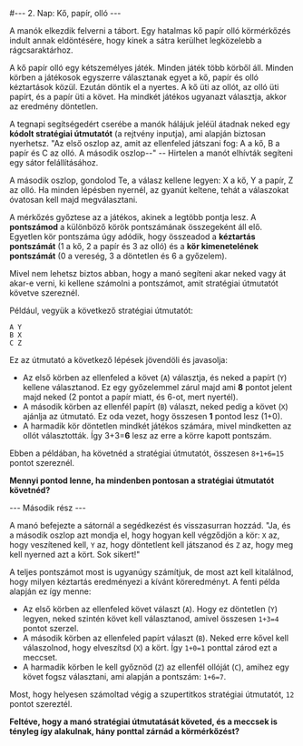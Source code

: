 #--- 2. Nap: Kő, papír, olló ---

A manók elkezdik felverni a tábort. Egy hatalmas kő papír olló körmérkőzés indult annak eldöntésére, hogy kinek a sátra kerülhet legközelebb a rágcsaraktárhoz.

A kő papír olló egy kétszemélyes játék. Minden játék több körből áll. Minden körben a játékosok egyszerre választanak egyet a kő, papír és olló kéztartások közül. Ezután döntik el a nyertes. A kő üti az ollót, az olló üti papírt, és a papír üti a követ. Ha mindkét játékos ugyanazt választja, akkor az eredmény döntetlen. 

A tegnapi segítségedért cserébe a manók hálájuk jeléül átadnak neked egy **kódolt stratégiai útmutatót** (a rejtvény inputja), ami alapján biztosan nyerhetsz. "Az első oszlop az, amit az ellenfeled játszani fog: A a kő, B a papír és C az olló. A második oszlop--" -- Hirtelen a manót elhívták segíteni egy sátor felállításához.

A második oszlop, gondolod Te, a válasz kellene legyen: X a kő, Y a papír, Z az olló. Ha minden lépésben nyernél, az gyanút keltene, tehát a válaszokat óvatosan kell majd megválasztani. 

A mérkőzés győztese az a játékos, akinek a legtöbb pontja lesz.  A **pontszámod** a különböző körök pontszámának összegeként áll elő. Egyetlen kör pontszáma úgy adódik, hogy összeadod a **kéztartás pontszámát** (1 a kő, 2 a papír és 3 az olló) és a **kör kimenetelének pontszámát** (0 a vereség, 3 a döntetlen és 6 a győzelem).

Mivel nem lehetsz biztos abban, hogy a manó segíteni akar neked vagy át akar-e verni, ki kellene számolni a pontszámot, amit stratégiai útmutatót követve szereznél. 

Például, vegyük a következő stratégiai útmutatót:

```
A Y
B X
C Z
```

Ez az útmutató a következő lépések jövendöli és javasolja:
- Az első körben az ellenfeled a követ (``A``) választja, és neked a papírt (``Y``) kellene választanod. Ez egy győzelemmel zárul majd ami **8** pontot jelent majd neked (2 pontot a papír miatt, és 6-ot, mert nyertél).
- A második körben az ellenfél papírt (``B``) választ, neked pedig a követ (``X``) ajánlja az útmutató. Ez oda vezet, hogy összesen **1** pontod lesz (1+0).
- A harmadik kör döntetlen mindkét játékos számára, mivel mindketten az ollót választották. Így 3+3=**6** lesz az erre a körre kapott pontszám. 

Ebben a példában, ha követnéd a stratégiai útmutatót, összesen ``8+1+6=15`` pontot szereznél.

**Mennyi pontod lenne, ha mindenben pontosan a stratégiai útmutatót követnéd?**

--- Második rész ---

A manó befejezte a sátornál a segédkezést és visszasurran hozzád. "Ja, és a második oszlop azt mondja el, hogy hogyan kell végződjön a kör: ``X`` az, hogy veszítened kell, ``Y`` az, hogy döntetlent kell játszanod és ``Z`` az, hogy meg kell nyerned azt a kört. Sok sikert!"

A teljes pontszámot most is ugyanúgy számítjuk, de most azt kell kitalálnod, hogy milyen kéztartás eredményezi a kívánt köreredményt. A fenti példa alapján ez így menne:

- Az első körben az ellenfeled követ választ (``A``). Hogy ez döntetlen (``Y``) legyen, neked szintén követ kell választanod, amivel összesen ``1+3=4`` pontot szerzel.
- A második körben az ellenfeled papírt választ (``B``). Neked erre kővel kell válaszolnod, hogy elveszítsd (``X``) a kört. Így ``1+0=1`` ponttal zárod ezt a meccset.
- A harmadik körben le kell győznöd (``Z``) az ellenfél ollóját (``C``), amihez egy követ fogsz választani, ami alapján a pontszám: ``1+6=7``.

Most, hogy helyesen számoltad végig a szupertitkos stratégiai útmutatót, ``12`` pontot szereztél.

**Feltéve, hogy a manó stratégiai útmutatását követed, és a meccsek is tényleg így alakulnak, hány ponttal zárnád a körmérkőzést?**

